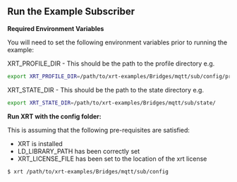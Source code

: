 ## Run the Example Subscriber

**Required Environment Variables**

You will need to set the following environment variables prior to running the example:

XRT_PROFILE_DIR - This should be the path to the profile directory e.g.

```bash
export XRT_PROFILE_DIR=/path/to/xrt-examples/Bridges/mqtt/sub/config/profiles/
```

XRT_STATE_DIR - This should be the path to the state directory e.g.

```bash
export XRT_STATE_DIR=/path/to/xrt-examples/Bridges/mqtt/sub/state/
```

**Run XRT with the config folder:**

This is assuming that the following pre-requisites are satisfied:

* XRT is installed
* LD_LIBRARY_PATH has been correctly set
* XRT_LICENSE_FILE has been set to the location of the xrt license

```bash
$ xrt /path/to/xrt-examples/Bridges/mqtt/sub/config
```
